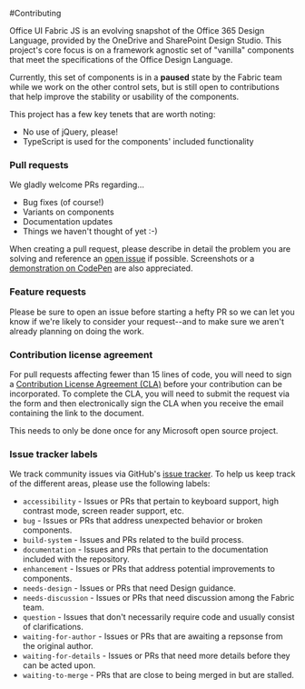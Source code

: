 #Contributing

Office UI Fabric JS is an evolving snapshot of the Office 365 Design Language, provided by the OneDrive and SharePoint Design Studio. This project's core focus is on a framework agnostic set of "vanilla" components that meet the specifications of the Office Design Language.

Currently, this set of components is in a **paused** state by the Fabric team while we work on the other control sets, but is still open to contributions that help improve the stability or usability of the components.

This project has a few key tenets that are worth noting:
 - No use of jQuery, please!
 - TypeScript is used for the components' included functionality

### Pull requests
We gladly welcome PRs regarding…
- Bug fixes (of course!)
- Variants on components
- Documentation updates
- Things we haven't thought of yet :-)

When creating a pull request, please describe in detail the problem you are solving and reference an [open issue](https://github.com/OfficeDev/Office-UI-Fabric-js/issues) if possible. Screenshots or a [demonstration on CodePen](http://codepen.io/pen?template=gPGzgX) are also appreciated. 

### Feature requests
Please be sure to open an issue before starting a hefty PR so we can let you know if we're likely to consider your request--and to make sure we aren't already planning on doing the work.

### Contribution license agreement
For pull requests affecting fewer than 15 lines of code, you will need to sign a [Contribution License Agreement (CLA)](https://cla.microsoft.com/) before your contribution can be incorporated. To complete the CLA, you will need to submit the request via the form and then electronically sign the CLA when you receive the email containing the link to the document.

This needs to only be done once for any Microsoft open source project.

### Issue tracker labels

We track community issues via GitHub's [issue tracker](https://github.com/OfficeDev/Office-UI-Fabric-js/issues). To help us keep track of the different areas, please use the following labels:

- `accessibility` - Issues or PRs that pertain to keyboard support, high contrast mode, screen reader support, etc.
- `bug` - Issues or PRs that address unexpected behavior or broken components.
- `build-system` - Issues and PRs related to the build process.
- `documentation` - Issues and PRs that pertain to the documentation included with the repository.
- `enhancement` - Issues or PRs that address potential improvements to components.
- `needs-design` - Issues or PRs that need Design guidance.
- `needs-discussion` - Issues or PRs that need discussion among the Fabric team.
- `question` - Issues that don't necessarily require code and usually consist of clarifications.
- `waiting-for-author` - Issues or PRs that are awaiting a repsonse from the original author.
- `waiting-for-details` - Issues or PRs that need more details before they can be acted upon.
- `waiting-to-merge` - PRs that are close to being merged in but are stalled.
